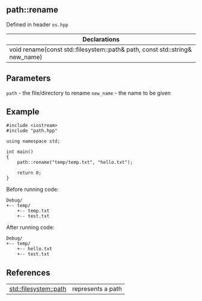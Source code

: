 ## path::rename
Defined in header `os.hpp`

| Declarations |
| --- |
| void rename(const std::filesystem::path& path, const std::string& new_name) |

## Parameters
`path` - the file/directory to rename
`new_name` - the name to be given

## Example
```
#include <iostream>
#include "path.hpp"

using namespace std;

int main()
{
    path::rename("temp/temp.txt", "hello.txt");

    return 0;
}
```
Before running code:
```
Debug/
+-- temp/
    +-- temp.txt
    +-- test.txt
```
After running code:
```
Debug/
+-- temp/
    +-- hello.txt
    +-- test.txt
```

## References
| | |
| --- | --- |
| [std::filesystem::path](https://en.cppreference.com/w/cpp/filesystem/path) | represents a path |